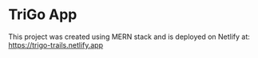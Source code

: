 # TriGo App

This project was created using MERN stack and is deployed on Netlify at:
https://trigo-trails.netlify.app
